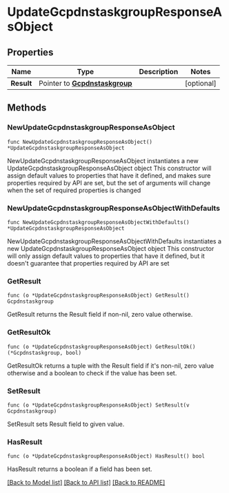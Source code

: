 # UpdateGcpdnstaskgroupResponseAsObject

## Properties

Name | Type | Description | Notes
------------ | ------------- | ------------- | -------------
**Result** | Pointer to [**Gcpdnstaskgroup**](Gcpdnstaskgroup.md) |  | [optional] 

## Methods

### NewUpdateGcpdnstaskgroupResponseAsObject

`func NewUpdateGcpdnstaskgroupResponseAsObject() *UpdateGcpdnstaskgroupResponseAsObject`

NewUpdateGcpdnstaskgroupResponseAsObject instantiates a new UpdateGcpdnstaskgroupResponseAsObject object
This constructor will assign default values to properties that have it defined,
and makes sure properties required by API are set, but the set of arguments
will change when the set of required properties is changed

### NewUpdateGcpdnstaskgroupResponseAsObjectWithDefaults

`func NewUpdateGcpdnstaskgroupResponseAsObjectWithDefaults() *UpdateGcpdnstaskgroupResponseAsObject`

NewUpdateGcpdnstaskgroupResponseAsObjectWithDefaults instantiates a new UpdateGcpdnstaskgroupResponseAsObject object
This constructor will only assign default values to properties that have it defined,
but it doesn't guarantee that properties required by API are set

### GetResult

`func (o *UpdateGcpdnstaskgroupResponseAsObject) GetResult() Gcpdnstaskgroup`

GetResult returns the Result field if non-nil, zero value otherwise.

### GetResultOk

`func (o *UpdateGcpdnstaskgroupResponseAsObject) GetResultOk() (*Gcpdnstaskgroup, bool)`

GetResultOk returns a tuple with the Result field if it's non-nil, zero value otherwise
and a boolean to check if the value has been set.

### SetResult

`func (o *UpdateGcpdnstaskgroupResponseAsObject) SetResult(v Gcpdnstaskgroup)`

SetResult sets Result field to given value.

### HasResult

`func (o *UpdateGcpdnstaskgroupResponseAsObject) HasResult() bool`

HasResult returns a boolean if a field has been set.


[[Back to Model list]](../README.md#documentation-for-models) [[Back to API list]](../README.md#documentation-for-api-endpoints) [[Back to README]](../README.md)


